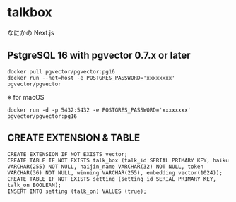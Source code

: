 # talkbox

なにかの Next.js

## PstgreSQL 16 with pgvector 0.7.x or later

```sh:
docker pull pgvector/pgvector:pg16
docker run --net=host -e POSTGRES_PASSWORD='xxxxxxxx' pgvector/pgvector
```

※ for macOS

```sh:
docker run -d -p 5432:5432 -e POSTGRES_PASSWORD='xxxxxxxx' pgvector/pgvector:pg16
```

## CREATE EXTENSION & TABLE

```sql:
CREATE EXTENSION IF NOT EXISTS vector;
CREATE TABLE IF NOT EXISTS talk_box (talk_id SERIAL PRIMARY KEY, haiku VARCHAR(255) NOT NULL, haijin_name VARCHAR(32) NOT NULL, token VARCHAR(36) NOT NULL, winning VARCHAR(255), embedding vector(1024));
CREATE TABLE IF NOT EXISTS setting (setting_id SERIAL PRIMARY KEY, talk_on BOOLEAN);
INSERT INTO setting (talk_on) VALUES (true);
```
